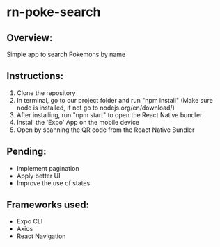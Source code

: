 # rn-poke-search

## Overview:

Simple app to search Pokemons by name

## Instructions:

1.  Clone the repository
2.  In terminal, go to our project folder and run "npm install" (Make sure node is installed, if not go to nodejs.org/en/download/)
3.  After installing, run "npm start" to open the React Native bundler
4.  Install the 'Expo' App on the mobile device
5.  Open by scanning the QR code from the React Native Bundler

## Pending:

- Implement pagination
- Apply better UI
- Improve the use of states

## Frameworks used:

- Expo CLI
- Axios
- React Navigation
